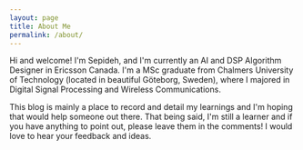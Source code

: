 ```yaml
---
layout: page
title: About Me
permalink: /about/
---
```


Hi and welcome! I'm Sepideh, and I'm currently an AI and DSP Algorithm Designer in Ericsson Canada. I'm a MSc graduate from Chalmers University of Technology (located in beautiful Göteborg, Sweden), where I majored in Digital Signal Processing and Wireless Communications. 

This blog is mainly a place to record and detail my learnings and I'm hoping that would help someone out there. That being said, I'm still a learner and if you have anything to point out, please leave them in the comments! I would love to hear your feedback and ideas. 
